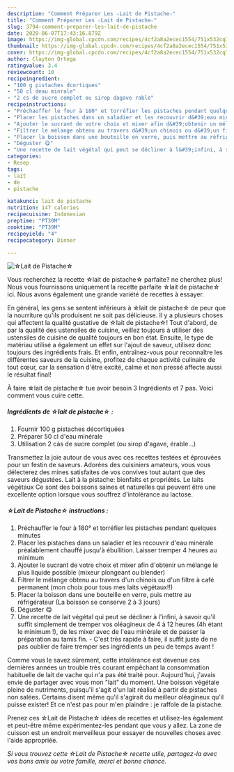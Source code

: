 ```yaml
---
description: "Comment Préparer Les ☆Lait de Pistache☆"
title: "Comment Préparer Les ☆Lait de Pistache☆"
slug: 3794-comment-preparer-les-lait-de-pistache
date: 2020-06-07T17:43:16.879Z
image: https://img-global.cpcdn.com/recipes/4cf2a8a2ecec1554/751x532cq70/☆lait-de-pistache☆-photo-principale-de-la-recette.jpg
thumbnail: https://img-global.cpcdn.com/recipes/4cf2a8a2ecec1554/751x532cq70/☆lait-de-pistache☆-photo-principale-de-la-recette.jpg
cover: https://img-global.cpcdn.com/recipes/4cf2a8a2ecec1554/751x532cq70/☆lait-de-pistache☆-photo-principale-de-la-recette.jpg
author: Clayton Ortega
ratingvalue: 3.4
reviewcount: 10
recipeingredient:
- "100 g pistaches dcortiques"
- "50 cl deau minrale"
- "2 cs de sucre complet ou sirop dagave rable"
recipeinstructions:
- "Préchauffer le four à 180° et torréfier les pistaches pendant quelques minutes"
- "Placer les pistaches dans un saladier et les recouvrir d&#39;eau minérale préalablement chauffé jusqu&#39;à ébullition. Laisser tremper 4 heures au minimum"
- "Ajouter le sucrant de votre choix et mixer afin d&#39;obtenir un mélange le plus liquide possible (mixeur plongeant ou blender)"
- "Filtrer le mélange obtenu au travers d&#39;un chinois ou d&#39;un filtre à café permanent (mon choix pour tous mes laits végétaux!!)"
- "Placer la boisson dans une bouteille en verre, puis mettre au réfrigérateur (La boisson se conserve 2 à 3 jours)"
- "Déguster 😋"
- "Une recette de lait végétal qui peut se décliner à l&#39;infini, à savoir qu&#39;il suffit simplement de tremper vos oléagineux de 4 à 12 heures (4h étant le minimum !), de les mixer avec de l&#39;eau minérale et de passer la préparation au tamis fin.  C&#39;est très rapide à faire, il suffit juste de ne pas oublier de faire tremper ses ingrédients un peu de temps avant !"
categories:
- Resep
tags:
- lait
- de
- pistache

katakunci: lait de pistache 
nutrition: 147 calories
recipecuisine: Indonesian
preptime: "PT30M"
cooktime: "PT39M"
recipeyield: "4"
recipecategory: Dinner

---
```



![☆Lait de Pistache☆](https://img-global.cpcdn.com/recipes/4cf2a8a2ecec1554/751x532cq70/☆lait-de-pistache☆-photo-principale-de-la-recette.jpg)

Vous recherchez la recette ☆lait de pistache☆ parfaite? ne cherchez plus! Nous vous fournissons uniquement la recette parfaite ☆lait de pistache☆ ici. Nous avons également une grande variété de recettes à essayer.

En général, les gens se sentent inférieurs à ☆lait de pistache☆ de peur que la nourriture qu'ils produisent ne soit pas délicieuse. Il y a plusieurs choses qui affectent la qualité gustative de ☆lait de pistache☆! Tout d'abord, de par la qualité des ustensiles de cuisine, veillez toujours à utiliser des ustensiles de cuisine de qualité toujours en bon état. Ensuite, le type de matériau utilisé a également un effet sur l'ajout de saveur, utilisez donc toujours des ingrédients frais. Et enfin, entraînez-vous pour reconnaître les différentes saveurs de la cuisine, profitez de chaque activité culinaire de tout cœur, car la sensation d'être excité, calme et non pressé affecte aussi le résultat final!

<!--inarticleads1-->

À faire ☆lait de pistache☆ tue avoir besoin 3 Ingrédients et 7 pas. Voici comment vous cuire cette.

##### Ingrédients de ☆lait de pistache☆ :

1. Fournir 100 g pistaches décortiquées
1. Préparer 50 cl d&#39;eau minérale
1. Utilisation 2 càs de sucre complet (ou sirop d&#39;agave, érable...)


Transmettez la joie autour de vous avec ces recettes testées et éprouvées pour un festin de saveurs. Adorées des cuisiniers amateurs, vous vous délecterez des mines satisfaites de vos convives tout autant que des saveurs dégustées. Lait à la pistache: bienfaits et propriétés. Le laits végétaux Ce sont des boissons saines et naturelles qui peuvent être une excellente option lorsque vous souffrez d&#39;intolérance au lactose. 

<!--inarticleads2-->

##### ☆Lait de Pistache☆ instructions :

1. Préchauffer le four à 180° et torréfier les pistaches pendant quelques minutes
1. Placer les pistaches dans un saladier et les recouvrir d&#39;eau minérale préalablement chauffé jusqu&#39;à ébullition. Laisser tremper 4 heures au minimum
1. Ajouter le sucrant de votre choix et mixer afin d&#39;obtenir un mélange le plus liquide possible (mixeur plongeant ou blender)
1. Filtrer le mélange obtenu au travers d&#39;un chinois ou d&#39;un filtre à café permanent (mon choix pour tous mes laits végétaux!!)
1. Placer la boisson dans une bouteille en verre, puis mettre au réfrigérateur (La boisson se conserve 2 à 3 jours)
1. Déguster 😋
1. Une recette de lait végétal qui peut se décliner à l&#39;infini, à savoir qu&#39;il suffit simplement de tremper vos oléagineux de 4 à 12 heures (4h étant le minimum !), de les mixer avec de l&#39;eau minérale et de passer la préparation au tamis fin.  - C&#39;est très rapide à faire, il suffit juste de ne pas oublier de faire tremper ses ingrédients un peu de temps avant !


Comme vous le savez sûrement, cette intolérance est devenue ces dernières années un trouble très courant empêchant la consommation habituelle de lait de vache qui n&#39;a pas été traité pour. Aujourd&#39;hui, j&#39;avais envie de partager avec vous mon &#34;lait&#34; du moment. Une boisson végétale pleine de nutriments, puisqu&#39;il s&#39;agit d&#39;un lait réalisé à partir de pistaches non salées. Certains disent même qu&#39;il s&#39;agirait du meilleur oléagineux qu&#39;il puisse exister! Et ce n&#39;est pas pour m&#39;en plaindre : je raffole de la pistache. 

<!--inarticleads1-->

<p>
Prenez ces ☆Lait de Pistache☆ idées de recettes et utilisez-les également et peut-être même expérimentez-les pendant que vous y allez. La zone de cuisson est un endroit merveilleux pour essayer de nouvelles choses avec l'aide appropriée.
</p>

<p>
<i>Si vous trouvez cette ☆Lait de Pistache☆ recette utile, partagez-la avec vos bons amis ou votre famille, merci et bonne chance.</i>
</p>
